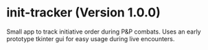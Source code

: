# init-tracker (Version 1.0.0)
Small app to track initiative order during P&amp;P combats.
Uses an early prototype tkinter gui for easy usage during live encounters.


